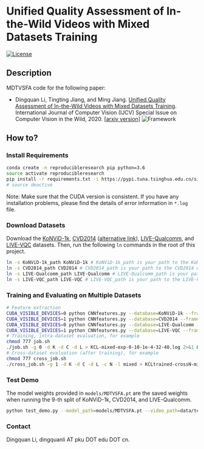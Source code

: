 # Unified Quality Assessment of In-the-Wild Videos with Mixed Datasets Training
[![License](https://img.shields.io/github/license/mashape/apistatus.svg?maxAge=2592000)](License)

## Description
MDTVSFA code for the following paper:

- Dingquan Li, Tingting Jiang, and Ming Jiang. [Unified Quality Assessment of In-the-Wild Videos with Mixed Datasets Training](). International Journal of Computer Vision (IJCV) Special Issue on Computer Vision in the Wild, 2020. [[arxiv version]](https://arxiv.org/abs/2011.04263)
![Framework](Framework.png)

## How to?
### Install Requirements
```bash
conda create -n reproducibleresearch pip python=3.6
source activate reproducibleresearch
pip install -r requirements.txt -i https://pypi.tuna.tsinghua.edu.cn/simple
# source deactive
```
Note: Make sure that the CUDA version is consistent. If you have any installation problems, please find the details of error information in `*.log` file.

### Download Datasets
Download the [KoNViD-1k](http://database.mmsp-kn.de/konvid-1k-database.html), [CVD2014](https://www.mv.helsinki.fi/home/msjnuuti/CVD2014/) ([alternative link](https://zenodo.org/record/2646315#.X6OmVC-1H3Q)), [LIVE-Qualcomm](http://live.ece.utexas.edu/research/incaptureDatabase/index.html), and [LIVE-VQC](http://live.ece.utexas.edu/research/LIVEVQC/index.html) datasets. Then, run the following `ln` commands in the root of this project.

```bash
ln -s KoNViD-1k_path KoNViD-1k # KoNViD-1k_path is your path to the KoNViD-1k dataset
ln -s CVD2014_path CVD2014 # CVD2014_path is your path to the CVD2014 dataset
ln -s LIVE-Qualcomm_path LIVE-Qualcomm # LIVE-Qualcomm_path is your path to the LIVE-Qualcomm dataset
ln -s LIVE-VQC_path LIVE-VQC # LIVE-VQC_path is your path to the LIVE-VQC dataset
``` 

### Training and Evaluating on Multiple Datasets

```bash
# Feature extraction
CUDA_VISIBLE_DEVICES=0 python CNNfeatures.py --database=KoNViD-1k --frame_batch_size=64
CUDA_VISIBLE_DEVICES=1 python CNNfeatures.py --database=CVD2014 --frame_batch_size=32
CUDA_VISIBLE_DEVICES=0 python CNNfeatures.py --database=LIVE-Qualcomm --frame_batch_size=8
CUDA_VISIBLE_DEVICES=1 python CNNfeatures.py --database=LIVE-VQC --frame_batch_size=8
# Training, intra-dataset evaluation, for example 
chmod 777 job.sh
./job.sh -g 0 -d K -d C -d L > KCL-mixed-exp-0-10-1e-4-32-40.log 2>&1 &
# Cross-dataset evaluation (after training), for example
chmod 777 cross_job.sh
./cross_job.sh -g 1 -d K -d C -d L -c N -l mixed > KCLtrained-crossN-mixed-exp-0-10.log 2>&1 &
```

### Test Demo

The model weights provided in `models/MDTVSFA.pt` are the saved weights when running the 9-th split of KoNViD-1k, CVD2014, and LIVE-Qualcomm.
```bash
python test_demo.py --model_path=models/MDTVSFA.pt --video_path=data/test.mp4
```

### Contact
Dingquan Li, dingquanli AT pku DOT edu DOT cn.
